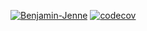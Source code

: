 <!--[![Benjamin-Jenne](https://circleci.com/gh/Benjamin-Jenne/MapGame.svg?style=svg)](https://circleci.com/gh/Benjamin-Jenne/MapGame)-->

[![Benjamin-Jenne](https://circleci.com/gh/Benjamin-Jenne/MapGame.svg?style=svg)](https://app.circleci.com/pipelines/github/Benjamin-Jenne/MapGame)
[![codecov](https://codecov.io/gh/Benjamin-Jenne/MapGame/branch/master/graph/badge.svg)](https://codecov.io/gh/Benjamin-Jenne/MapGame)
